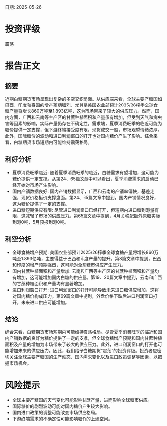 
日期: 2025-05-26

# 投资评级

震荡

# 报告正文

## 摘要

近期白糖期货市场呈现出复杂的多空交织局面。从供应端来看，全球主要产糖国如巴西、印度和泰国的增产预期强烈，尤其是美国农业部预计2025/26榨季全球食糖产量将增长860万吨至1.893亿吨，这为市场带来了较大的供应压力。然而，国内方面，广西和云南等主产区的甘蔗种植面积和产量虽有增加，但受到天气和病虫害等因素的影响，实际产量仍存在不确定性。需求端，夏季消费旺季的临近可能为糖价提供一定支撑，但下游终端接受度有限，现货成交一般，市场观望情绪浓厚。此外，国际糖价的波动和进口利润窗口的打开也对国内糖价产生了影响。综合来看，白糖期货市场短期内可能维持震荡格局。

## 利好分析

* 夏季消费旺季临近: 随着夏季消费旺季的临近，白糖需求有望增加，这可能为糖价提供一定支撑。从第24、65篇文章中可以看出，夏季消费需求的启动已经开始对市场产生影响。
* 国内产销数据良好: 国内产销数据显示，广西和云南的产销率偏快，基差走强，现货价格挺价支撑盘面。第24、65篇文章中提到，国内产销情况良好，这为糖价提供了一定的支撑。
* 进口糖短期供应有限: 尽管进口利润窗口已经打开，但短期内进口糖到港量有限，这减轻了市场的供应压力。第65篇文章中提到，4月关税配额外原糖实际到港0吨，5月预报到港0吨。

## 利空分析

* 全球食糖增产预期: 美国农业部预计2025/26榨季全球食糖产量将增长860万吨至1.893亿吨，主要得益于巴西和印度产量的提升。第8篇文章中提到，巴西和印度的增产预期强烈，这可能对全球糖市供应产生压力。
* 国内甘蔗种植面积和产量增加: 云南和广西等主产区的甘蔗种植面积和产量均有增加，这可能增加国内白糖的供应量。第19、20篇文章中提到，云南和广西的甘蔗种植面积和产量均有显著增加。
* 进口利润窗口打开: 进口利润窗口的打开可能导致未来进口糖供应增加，这将对国内糖价构成压力。第69篇文章中提到，外盘价格下跌后进口利润窗口打开，未来进口供应可能增加。

## 结论

综合来看，白糖期货市场短期内可能维持震荡格局。尽管夏季消费旺季的临近和国内产销数据的良好为糖价提供了一定的支撑，但全球食糖增产预期和国内甘蔗种植面积及产量的增加为市场带来了较大的供应压力。此外，进口利润窗口的打开也可能增加未来的供应压力。因此，我们给予白糖期货“震荡”的投资评级。投资者应密切关注全球主要产糖国的生产动态、国内需求变化以及进口政策调整等因素，以把握市场机会。

# 风险提示

* 全球主要产糖国的天气变化可能影响甘蔗产量，进而影响全球糖市供应。
* 国际糖价的剧烈波动可能对国内糖价产生较大影响。
* 国内进口政策的调整可能改变市场供应格局。
* 下游终端需求的不确定性可能影响糖价的上涨空间。
